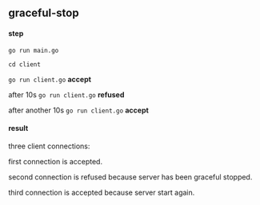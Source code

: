 ## graceful-stop

#### step
`go run main.go`

`cd client`

`go run client.go` **accept**

after 10s
`go run client.go` **refused**

after another 10s
`go run client.go` **accept**

#### result
three client connections:

first connection is accepted.

second connection is refused because server has been graceful stopped.

third connection is accepted because server start again.
